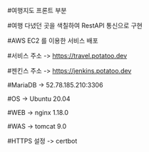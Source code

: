 #여행지도 프론트 부분

#여행 다녔던 곳을 색칠하여 RestAPI 통신으로 구현

#AWS EC2 를 이용한 서비스 배포

#서비스 주소 -> https://travel.potatoo.dev

#젠킨스 주소 -> https://jenkins.potatoo.dev

#MariaDB -> 52.78.185.210:3306

#OS -> Ubuntu 20.04

#WEB -> nginx 1.18.0

#WAS -> tomcat 9.0

#HTTPS 설정 -> certbot
